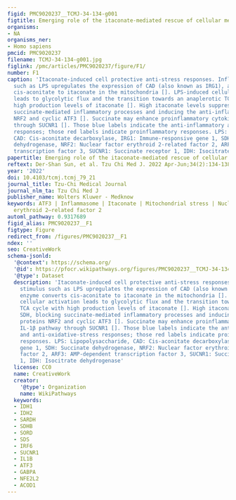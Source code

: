 ```yaml
---
figid: PMC9020237__TCMJ-34-134-g001
figtitle: Emerging role of the itaconate-mediated rescue of cellular metabolic stress
organisms:
- NA
organisms_ner:
- Homo sapiens
pmcid: PMC9020237
filename: TCMJ-34-134-g001.jpg
figlink: /pmc/articles/PMC9020237/figure/F1/
number: F1
caption: 'Itaconate-induced cell protective anti-stress responses. Inflammatory stimulus
  such as LPS upregulates the expression of CAD (also known as IRG1), an enzyme converts
  cis-aconitate to itaconate in the mitochondria []. LPS-induced cellular activation
  leads to glycolytic flux and the transition towards an anaplerotic TCA cycle with
  high production levels of itaconate []. High itaconate levels suppress SDH, blocking
  succinate-mediated inflammatory processes and inducing the anti-inflammatory proteins
  NRF2 and cyclic ATF3 []. Succinate may enhance proinflammatory cytokine IL-1β pathway
  through SUCNR1 []. Those blue labels indicate the anti-inflammatory and anti-oxidative-stress
  responses; those red labels indicate proinflammatory responses. LPS: Lipopolysaccharide,
  CAD: Cis-aconitate decarboxylase, IRG1: Immune-responsive gene 1, SDH: Succinate
  dehydrogenase, NRF2: Nuclear factor erythroid 2-related factor 2, ARF3: AMP-dependent
  transcription factor 3, SUCNR1: Succinate receptor 1, IDH: Isocitrate dehydrogenase'
papertitle: Emerging role of the itaconate-mediated rescue of cellular metabolic stress.
reftext: Der-Shan Sun, et al. Tzu Chi Med J. 2022 Apr-Jun;34(2):134-138.
year: '2022'
doi: 10.4103/tcmj.tcmj_79_21
journal_title: Tzu-Chi Medical Journal
journal_nlm_ta: Tzu Chi Med J
publisher_name: Wolters Kluwer - Medknow
keywords: ATF3 | Inflammasome | Itaconate | Mitochondrial stress | Nuclear factor
  erythroid 2–related factor 2
automl_pathway: 0.9317689
figid_alias: PMC9020237__F1
figtype: Figure
redirect_from: /figures/PMC9020237__F1
ndex: ''
seo: CreativeWork
schema-jsonld:
  '@context': https://schema.org/
  '@id': https://pfocr.wikipathways.org/figures/PMC9020237__TCMJ-34-134-g001.html
  '@type': Dataset
  description: 'Itaconate-induced cell protective anti-stress responses. Inflammatory
    stimulus such as LPS upregulates the expression of CAD (also known as IRG1), an
    enzyme converts cis-aconitate to itaconate in the mitochondria []. LPS-induced
    cellular activation leads to glycolytic flux and the transition towards an anaplerotic
    TCA cycle with high production levels of itaconate []. High itaconate levels suppress
    SDH, blocking succinate-mediated inflammatory processes and inducing the anti-inflammatory
    proteins NRF2 and cyclic ATF3 []. Succinate may enhance proinflammatory cytokine
    IL-1β pathway through SUCNR1 []. Those blue labels indicate the anti-inflammatory
    and anti-oxidative-stress responses; those red labels indicate proinflammatory
    responses. LPS: Lipopolysaccharide, CAD: Cis-aconitate decarboxylase, IRG1: Immune-responsive
    gene 1, SDH: Succinate dehydrogenase, NRF2: Nuclear factor erythroid 2-related
    factor 2, ARF3: AMP-dependent transcription factor 3, SUCNR1: Succinate receptor
    1, IDH: Isocitrate dehydrogenase'
  license: CC0
  name: CreativeWork
  creator:
    '@type': Organization
    name: WikiPathways
  keywords:
  - IDH1
  - IDH2
  - SARDH
  - SDHB
  - SORD
  - SDS
  - IRF6
  - SUCNR1
  - IL1B
  - ATF3
  - GABPA
  - NFE2L2
  - ACOD1
---
```

